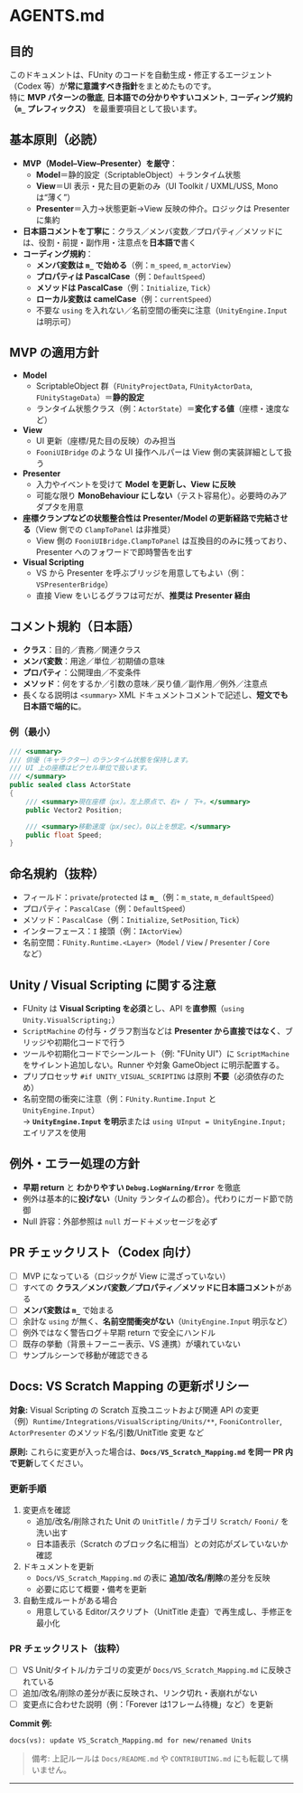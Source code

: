 # AGENTS.md

## 目的
このドキュメントは、FUnity のコードを自動生成・修正するエージェント（Codex 等）が**常に意識すべき指針**をまとめたものです。  
特に **MVP パターンの徹底**, **日本語での分かりやすいコメント**, **コーディング規約（`m_` プレフィックス）** を最重要項目として扱います。

## 基本原則（必読）
- **MVP（Model–View–Presenter）を厳守**：
  - **Model**＝静的設定（ScriptableObject）＋ランタイム状態
  - **View**＝UI 表示・見た目の更新のみ（UI Toolkit / UXML/USS, Mono は“薄く”）
  - **Presenter**＝入力→状態更新→View 反映の仲介。ロジックは Presenter に集約
- **日本語コメントを丁寧に**：クラス／メンバ変数／プロパティ／メソッドには、役割・前提・副作用・注意点を**日本語で**書く
- **コーディング規約**：
  - **メンバ変数は `m_` で始める**（例：`m_speed`, `m_actorView`）
  - **プロパティは PascalCase**（例：`DefaultSpeed`）
  - **メソッドは PascalCase**（例：`Initialize`, `Tick`）
  - **ローカル変数は camelCase**（例：`currentSpeed`）
  - 不要な `using` を入れない／名前空間の衝突に注意（`UnityEngine.Input` は明示可）

## MVP の適用方針
- **Model**
  - ScriptableObject 群（`FUnityProjectData`, `FUnityActorData`, `FUnityStageData`）＝**静的設定**
  - ランタイム状態クラス（例：`ActorState`）＝**変化する値**（座標・速度など）
- **View**
  - UI 更新（座標/見た目の反映）のみ担当  
  - `FooniUIBridge` のような UI 操作ヘルパーは View 側の実装詳細として扱う
- **Presenter**
  - 入力やイベントを受けて **Model を更新し、View に反映**
  - 可能な限り **MonoBehaviour にしない**（テスト容易化）。必要時のみアダプタを用意
- **座標クランプなどの状態整合性は Presenter/Model の更新経路で完結させる**（View 側での `ClampToPanel` は非推奨）
  - View 側の `FooniUIBridge.ClampToPanel` は互換目的のみに残っており、Presenter へのフォワードで即時警告を出す
- **Visual Scripting**  
  - VS から Presenter を呼ぶブリッジを用意してもよい（例：`VSPresenterBridge`）  
  - 直接 View をいじるグラフは可だが、**推奨は Presenter 経由**

## コメント規約（日本語）
- **クラス**：目的／責務／関連クラス
- **メンバ変数**：用途／単位／初期値の意味
- **プロパティ**：公開理由／不変条件
- **メソッド**：何をするか／引数の意味／戻り値／副作用／例外／注意点
- 長くなる説明は `<summary>` XML ドキュメントコメントで記述し、**短文でも日本語で端的に**。

### 例（最小）
```csharp
/// <summary>
/// 俳優（キャラクター）のランタイム状態を保持します。
/// UI 上の座標はピクセル単位で扱います。
/// </summary>
public sealed class ActorState
{
    /// <summary>現在座標（px）。左上原点で、右+ / 下+。</summary>
    public Vector2 Position;

    /// <summary>移動速度（px/sec）。0以上を想定。</summary>
    public float Speed;
}
```

## 命名規約（抜粋）
- フィールド：`private`/`protected` は **`m_`**（例：`m_state`, `m_defaultSpeed`）
- プロパティ：`PascalCase`（例：`DefaultSpeed`）
- メソッド：`PascalCase`（例：`Initialize`, `SetPosition`, `Tick`）
- インターフェース：`I` 接頭（例：`IActorView`）
- 名前空間：`FUnity.Runtime.<Layer>`（`Model` / `View` / `Presenter` / `Core` など）

## Unity / Visual Scripting に関する注意
- FUnity は **Visual Scripting を必須**とし、API を**直参照**（`using Unity.VisualScripting;`）
- `ScriptMachine` の付与・グラフ割当などは **Presenter から直接ではなく**、ブリッジや初期化コードで行う
- ツールや初期化コードでシーンルート（例: "FUnity UI"）に `ScriptMachine` をサイレント追加しない。Runner や対象 GameObject に明示配置する。
- プリプロセッサ `#if UNITY_VISUAL_SCRIPTING` は原則 **不要**（必須依存のため）
- 名前空間の衝突に注意（例：`FUnity.Runtime.Input` と `UnityEngine.Input`）  
  → **`UnityEngine.Input` を明示**または `using UInput = UnityEngine.Input;` エイリアスを使用

## 例外・エラー処理の方針
- **早期 return** と **わかりやすい `Debug.LogWarning/Error`** を徹底
- 例外は基本的に**投げない**（Unity ランタイムの都合）。代わりにガード節で防御
- Null 許容：外部参照は `null` ガード＋メッセージを必ず

## PR チェックリスト（Codex 向け）
- [ ] MVP になっている（ロジックが View に混ざっていない）
- [ ] すべての **クラス／メンバ変数／プロパティ／メソッドに日本語コメント**がある
- [ ] **メンバ変数は `m_`** で始まる
- [ ] 余計な `using` が無く、**名前空間衝突がない**（`UnityEngine.Input` 明示など）
- [ ] 例外ではなく警告ログ＋早期 return で安全にハンドル
- [ ] 既存の挙動（背景＋フーニー表示、VS 連携）が壊れていない
- [ ] サンプルシーンで移動が確認できる

## Docs: VS Scratch Mapping の更新ポリシー

**対象:** Visual Scripting の Scratch 互換ユニットおよび関連 API の変更  
（例）`Runtime/Integrations/VisualScripting/Units/**`, `FooniController`, `ActorPresenter` のメソッド名/引数/UnitTitle 変更 など

**原則:** これらに変更が入った場合は、**`Docs/VS_Scratch_Mapping.md` を同一 PR 内で更新**してください。

### 更新手順
1. 変更点を確認
   - 追加/改名/削除された Unit の `UnitTitle` / カテゴリ `Scratch/` `Fooni/` を洗い出す
   - 日本語表示（Scratch のブロック名に相当）との対応がズレていないか確認
2. ドキュメントを更新
   - `Docs/VS_Scratch_Mapping.md` の表に **追加/改名/削除**の差分を反映
   - 必要に応じて概要・備考を更新
3. 自動生成ルートがある場合
   - 用意している Editor/スクリプト（UnitTitle 走査）で再生成し、手修正を最小化

### PR チェックリスト（抜粋）
- [ ] VS Unit/タイトル/カテゴリの変更が `Docs/VS_Scratch_Mapping.md` に反映されている
- [ ] 追加/改名/削除の差分が表に反映され、リンク切れ・表崩れがない
- [ ] 変更点に合わせた説明（例：「Forever は1フレーム待機」など）を更新

**Commit 例:**
```
docs(vs): update VS_Scratch_Mapping.md for new/renamed Units
```

> 備考: 上記ルールは `Docs/README.md` や `CONTRIBUTING.md` にも転載して構いません。

---
